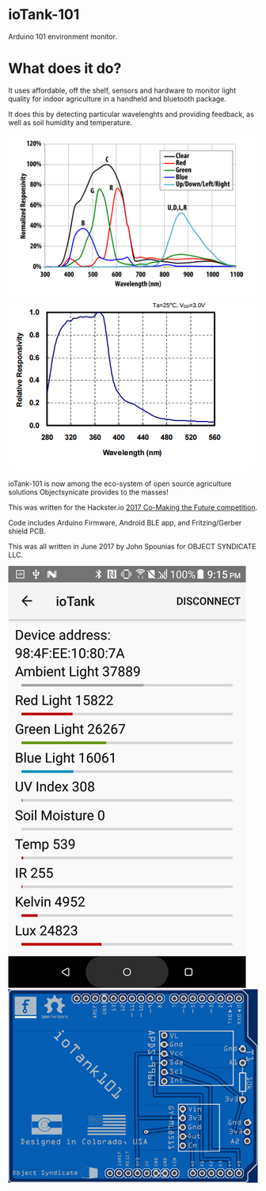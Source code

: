 # ioTank-101
Arduino 101 environment monitor.


# What does it do?

It uses affordable, off the shelf, sensors and hardware to monitor light quality for indoor agriculture in a handheld and bluetooth package.

It does this by detecting particular wavelenghts and providing feedback, as well as soil humidity and temperature.

<img class='img-responsive' src="https://github.com/objectsyndicate/ioTank-101/raw/master/APDS-9960_spec.png">
<img class='img-responsive' src="https://github.com/objectsyndicate/ioTank-101/raw/master/GYML8511.png">

ioTank-101 is now among the eco-system of open source agriculture solutions Objectsynicate provides to the masses! 


This was written for the Hackster.io [2017 Co-Making the Future competition](https://www.hackster.io/contests/2017chinausyoungmakercompetition ).

Code includes Arduino Firmware, Android BLE app, and Fritzing/Gerber shield PCB.

This was all written in June 2017 by John Spounias for OBJECT SYNDICATE LLC.

<img class='img-responsive' src="https://github.com/objectsyndicate/ioTank-101/raw/master/screen1.jpg">

<img class='img-responsive' src="https://github.com/objectsyndicate/ioTank-101/raw/master/gerber-viewer.easyeda.com.png">
